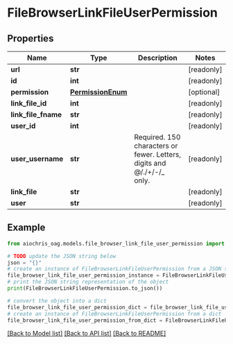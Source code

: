 # FileBrowserLinkFileUserPermission


## Properties

Name | Type | Description | Notes
------------ | ------------- | ------------- | -------------
**url** | **str** |  | [readonly] 
**id** | **int** |  | [readonly] 
**permission** | [**PermissionEnum**](PermissionEnum.md) |  | [optional] 
**link_file_id** | **int** |  | [readonly] 
**link_file_fname** | **str** |  | [readonly] 
**user_id** | **int** |  | [readonly] 
**user_username** | **str** | Required. 150 characters or fewer. Letters, digits and @/./+/-/_ only. | [readonly] 
**link_file** | **str** |  | [readonly] 
**user** | **str** |  | [readonly] 

## Example

```python
from aiochris_oag.models.file_browser_link_file_user_permission import FileBrowserLinkFileUserPermission

# TODO update the JSON string below
json = "{}"
# create an instance of FileBrowserLinkFileUserPermission from a JSON string
file_browser_link_file_user_permission_instance = FileBrowserLinkFileUserPermission.from_json(json)
# print the JSON string representation of the object
print(FileBrowserLinkFileUserPermission.to_json())

# convert the object into a dict
file_browser_link_file_user_permission_dict = file_browser_link_file_user_permission_instance.to_dict()
# create an instance of FileBrowserLinkFileUserPermission from a dict
file_browser_link_file_user_permission_from_dict = FileBrowserLinkFileUserPermission.from_dict(file_browser_link_file_user_permission_dict)
```
[[Back to Model list]](../README.md#documentation-for-models) [[Back to API list]](../README.md#documentation-for-api-endpoints) [[Back to README]](../README.md)


